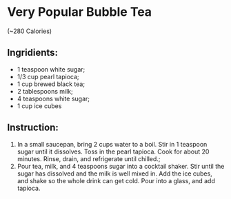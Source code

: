 # Very Popular Bubble Tea 
(~280  Calories)

## Ingridients:  
- 1 teaspoon white sugar;  
- 1/3 cup pearl tapioca;  
- 1 cup brewed black tea;  
- 2 tablespoons milk;  
- 4 teaspoons white sugar;  
- 1 cup ice cubes

## Instruction:  
1. In a small saucepan, bring 2 cups water to a boil. Stir in 1 teaspoon sugar until it dissolves. Toss in the pearl tapioca. Cook for about 20 minutes. Rinse, drain, and refrigerate until chilled.;  
2. Pour tea, milk, and 4 teaspoons sugar into a cocktail shaker. Stir until the sugar has dissolved and the milk is well mixed in. Add the ice cubes, and shake so the whole drink can get cold. Pour into a glass, and add tapioca.
